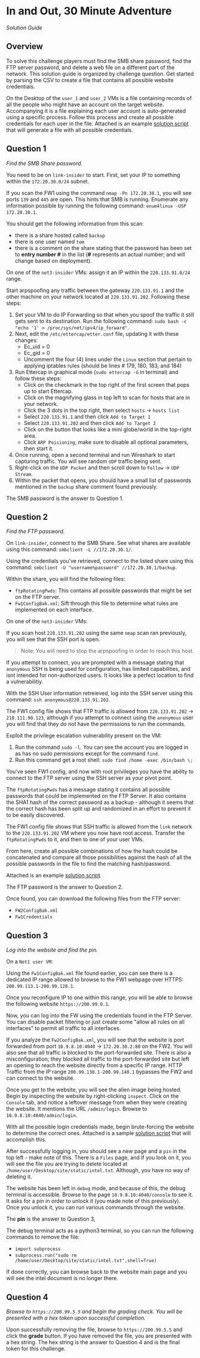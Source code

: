 # In and Out, 30 Minute Adventure

_Solution Guide_

## Overview

To solve this challenge players must find the SMB share password, find the FTP server password, and delete a web file on a different part of the network. This solution guide is organized by challenge question. Get started by parsing the CSV to create a file that contains all possible website credentials. 

On the Desktop of the `user_1` and `user_2` VMs is a file containing records of all the people who might have an account on the target website. 
Accompanying it is a file explaining each user account is auto-generated using a specific process. Follow this process and create all possible credentials for each user in the file. Attached is an example [solution script](scripts/createWebCreds.py) that will generate a file with all possible credentials. 

## Question 1

_Find the SMB Share password._

You need to be on `link-insider` to start. First, set your IP to something within the `172.20.30.0/24` subnet. 

If you scan the FW1 using the command `nmap -Pn 172.20.30.1`, you will see ports `139` and `445` are open. This hints that SMB is running. Enumerate any information possible by running the following command: `enum4linux -USP 172.20.30.1`.

You should get the following information from this scan:
- there is a share hosted called `backup`
- there is one user named `tom`
- there is a comment on the share stating that the password has been set to **entry number #** in the list (**#** represents an actual number; and will change based on deployment).

On one of the `net3-insider` VMs: assign it an IP within the `220.133.91.0/24` range.

Start arpspoofing any traffic between the gateway `220.133.91.1` and the other machine on your network located at `220.133.91.202`. Following these steps:
1. Set your VM to do IP Forwarding so that when you spoof the traffic it still gets sent to its destination. Run the following command: `sudo bash -c "echo '1' > /proc/sys/net/ipv4/ip_forward"`.
2. Next, edit the `/etc/ettercap/etter.conf` file, updating it with these changes:
    - Ec_uid = 0
    - Ec_gid = 0
    - Uncomment the four (4) lines under the `Linux` section that pertain to applying iptables rules (should be lines # 179, 180, 183, and 184)
3. Run Ettercap in graphical mode (`sudo ettercap -G` in terminal) and follow these steps:
    - Click on the checkmark in the top right of the first screen that pops up to start Ettercap.
    - Click on the magnifying glass in top left to scan for hosts that are in your network.
    - Click the 3 dots in the top right, then select `hosts` -> `hosts list`
    - Select `220.133.91.1` and then click `Add to Target 1`
    - Select `220.133.91.202` and then click `Add to Target 2`
    - Click on the button that looks like a mini globe/world in the top-right area.
    - Click `ARP Poisioning`, make sure to disable all optional parameters, then start it.
4. Once running, open a second terminal and run Wireshark to start capturing traffic. You will see random `UDP` traffic being sent.
5. Right-click on the `UDP Packet` and then scroll down to `Follow` -> `UDP Stream`.
6. Within the packet that opens, you should have a small list of passwords mentioned in the `backup` share comment found previously.

The SMB password is the answer to Question 1.

## Question 2

_Find the FTP password._

On `link-insider`, connect to the SMB Share. See what shares are available using this command: `smbclient -L //172.20.30.1/`.

Using the credentials you've retrieved, connect to the listed share using this command: `smbclient -U "username%password" //172.20.30.1/backup`.

Within the share, you will find the following files:
- `ftpRotatingPwds`: This contains all possible passwords that might be set on the FTP server.
- `Fw1ConfigBak.xml`: Sift through this file to determine what rules are implemented on each interface.

On one of the `net3-insider` VMs: 

If you scan host `220.133.91.202` using the same `nmap` scan ran previously, you will see that the SSH port is open.

>Note: You will need to stop the arpspoofing in order to reach this host.

If you attempt to connect, you are prompted with a message stating that `anonymous` SSH is being used for configuration, has limited capabilities, and isnt intended for non-authorized users. It looks like a perfect location to find a vulnerabilitiy.

With the SSH User information retreieved, log into the SSH server using this command: `ssh anonymous@220.133.91.202`.

The FW1 config file shows that FTP traffic is allowed from `220.133.91.202` -> `210.111.90.123`, although if you attempt to connect using the `anonymous` user you will find that they do not have the permissions to run the commands.

Exploit the privilege escalation vulnerability present on the VM:

1. Run the command `sudo -l`.  You can see the account you are logged in as has no sudo permissions except for the command `find`. 
2. Run this command get a  root shell: `sudo find /home -exec /bin/bash \;`

You've seen FW1 config, and now with root privileges you have the ability to connect to the FTP server using the SSH server as your pivot point.

The `ftpRotatingPwds` has a message  stating it contains all possible passwords that could be implemented on the FTP Server. It also contains the SHA1 hash of the correct password as a backup - although it seems that the correct hash has been split up and randomized in an effort to prevent it to be easily discovered.

The FW1 config file shows that SSH traffic is allowed from the `link` network to the `220.133.91.202` VM where you now have root access. Transfer the `ftpRotatingPwds` to it, and then to one of your user VMs.

From here,  create all possible combinations of how the hash could be concatenated and compare all those possibilities against the hash of all the possible passwords in the file  to find the matching hash/password.

Attached is an example [solution script](scripts/findFtpHash.py).

The FTP password is the answer to Question 2.

Once found, you can download the following files from the FTP server:

- `FW2ConfigBak.xml`
- `Fw1Credentials`

## Question 3

_Log into the website and find the pin._

On a `Net1 user VM`:

Using the `Fw1ConfigBak.xml` file found earlier, you can see there is a dedicated IP range allowed to browse to the FW1 webpage over HTTPS: `200.99.113.1-200.99.128.1`.

Once you reconfigure IP to one within this range, you will be able to browse the following website `https://200.99.0.1`.

Now, you can log into the FW using the credentials found in the FTP Server. You can disable packet filtering or just create some "allow all rules on all interfaces" to permit all traffic to all interfaces.

If you analyze the `Fw2ConfigBak.xml`, you will see that the website is port forwarded from port `10.9.8.10:4040` -> `172.20.30.2:80` on the FW2. You will also see that all traffic is blocked to the port-forwarded site. There is also a misconfiguration; they blocked all traffic to the port-forwarded site but left an opening to reach the website directly from a specific IP range. HTTP Traffic from the IP range `200.99.130.1-200.99.140.1` bypasses the FW2 and can connect to the website. 

Once you get to the website, you will see the alien image being hosted. Begin by inspecting the website by right-clicking `inspect`. Click on the `Console` tab, and notice a leftover message from when they were creating the website. It mentions the URL `/admin/login`.  Browse to `10.9.8.10:4040/admin/login`.

With all the possible login credentials made, begin brute-forcing the website to determine the correct ones. Attached is a sample [solution script](scripts/bruteForceLogin.py) that will accomplish this. 

After successfully logging in, you should see a new page and a `pin` in the top left - make note of this. There is a `Files` page, and if you look on it, you will see the file you are trying to delete located at `/home/user/Desktop/site/static/intel.txt`. Although, you have no way of deleting it. 

The website has been left in `debug` mode, and because of this, the debug terminal is accessible. Browse to the page `10.9.8.10:4040/console` to see it. It asks for a pin in order to unlock it (you made note of this previously). Once you unlock it, you can run various commands through the website. 

The **pin** is the answer to Question 3,

The debug terminal acts as a python3 terminal, so you can run the following commands to remove the file:

- `import subprocess`
- `subprocess.run("sudo rm /home/user/Desktop/site/static/intel.txt",shell=True)`

If done correctly, you can browse back to the website main page and you will see the intel document is no longer there.

## Question 4

_Browse to `https://200.99.5.5` and begin the grading check. You will be presented with a hex token upon successful completion._

Upon successfully removing the file, browse to `https://200.99.5.5` and click the **grade** button. If you have removed the file, you are presented with a hex string. The hex string is the answer to Question 4 and is the final token for this challenge. 
